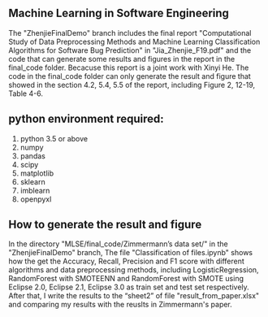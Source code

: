 ## Machine Learning in Software Engineering
The "ZhenjieFinalDemo" branch includes the final report "Computational Study of Data Preprocessing Methods and Machine Learning Classification Algorithms for Software Bug Prediction" in "Jia_Zhenjie_F19.pdf" and the code that can generate some results and figures in the report in the final_code folder. 
Becacuse this report is a joint work with Xinyi He. The code in the final_code folder can only generate the result and figure that showed in the section 4.2, 5.4, 5.5 of the report, including Figure 2, 12-19, Table 4-6.

## python environment required:
1. python 3.5 or above
2. numpy
3. pandas
4. scipy
5. matplotlib
6. sklearn
7. imblearn
8. openpyxl

## How to generate the result and figure 
In the directory "MLSE/final_code/Zimmermann’s data set/" in the "ZhenjieFinalDemo" branch, The file "Classification of files.ipynb" shows how the get the Accuracy, Recall, Precision and F1 score with different algorithms and data preprocessing methods, including LogisticRegression, RandomForest with SMOTEENN and RandomForest with SMOTE using Eclipse 2.0, Eclipse 2.1, Eclipse 3.0 as train set and test set respectively. After that, I write the results to the “sheet2” of file "result_from_paper.xlsx" and comparing my results with the reuslts in Zimmermann's paper.
